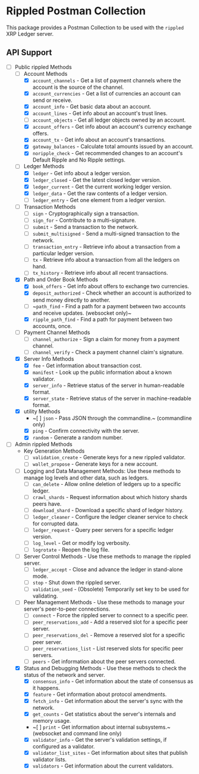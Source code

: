 # Rippled Postman Collection

This package provides a Postman Collection to be used with the `rippled` XRP Ledger server.

## API Support

- [ ] Public rippled Methods
  - [ ] Account Methods
    - [x] `account_channels` - Get a list of payment channels where the account is the source of the channel.
    - [x] `account_currencies` - Get a list of currencies an account can send or receive.
    - [x] `account_info` - Get basic data about an account.
    - [x] `account_lines` - Get info about an account's trust lines.
    - [ ] `account_objects` - Get all ledger objects owned by an account.
    - [x] `account_offers` - Get info about an account's currency exchange offers.
    - [x] `account_tx` - Get info about an account's transactions.
    - [x] `gateway_balances` - Calculate total amounts issued by an account.
    - [x] `noripple_check` - Get recommended changes to an account's Default Ripple and No Ripple settings.
  - [ ] Ledger Methods
    - [x] `ledger` - Get info about a ledger version.
    - [x] `ledger_closed` - Get the latest closed ledger version.
    - [x] `ledger_current` - Get the current working ledger version.
    - [x] `ledger_data` - Get the raw contents of a ledger version.
    - [ ] `ledger_entry` - Get one element from a ledger version.
  - [ ] Transaction Methods
    - [ ] `sign` - Cryptographically sign a transaction.
    - [ ] `sign_for` - Contribute to a multi-signature.
    - [ ] `submit` - Send a transaction to the network.
    - [ ] `submit_multisigned` - Send a multi-signed transaction to the network.
    - [ ] `transaction_entry` - Retrieve info about a transaction from a particular ledger version.
    - [ ] `tx` - Retrieve info about a transaction from all the ledgers on hand.
    - [ ] `tx_history` - Retrieve info about all recent transactions.
  - [x] Path and Order Book Methods
    - [x] `book_offers` - Get info about offers to exchange two currencies.
    - [x] `deposit_authorized` - Check whether an account is authorized to send money directly to another.
    - [ ] ~`path_find` - Find a path for a payment between two accounts and receive updates. (websocket only)~
    - [x] `ripple_path_find` - Find a path for payment between two accounts, once.
  - [ ] Payment Channel Methods
    - [ ] `channel_authorize` - Sign a claim for money from a payment channel.
    - [ ] `channel_verify` - Check a payment channel claim's signature.
  - [x] Server Info Methods
    - [x] `fee` - Get information about transaction cost.
    - [x] `manifest` - Look up the public information about a known validator.
    - [x] `server_info` - Retrieve status of the server in human-readable format.
    - [x] `server_state` - Retrieve status of the server in machine-readable format.
  - [x] utility Methods
    - ~[ ] `json` - Pass JSON through the commandline.~ (commandline only)
	- [x] `ping` - Confirm connectivity with the server.
    - [x] `random` - Generate a random number.
- [ ] Admin rippled Methods
  - Key Generation Methods
    - [ ] `validation_create` - Generate keys for a new rippled validator.
    - [ ] `wallet_propose` - Generate keys for a new account.
  - [ ] Logging and Data Management Methods: Use these methods to manage log levels and other data, such as ledgers.
    - [ ] `can_delete` - Allow online deletion of ledgers up to a specific ledger.
    - [ ] `crawl_shards` - Request information about which history shards peers have.
    - [ ] `download_shard` - Download a specific shard of ledger history.
    - [ ] `ledger_cleaner` - Configure the ledger cleaner service to check for corrupted data.
    - [ ] `ledger_request` - Query peer servers for a specific ledger version.
    - [ ] `log_level` - Get or modify log verbosity.
    - [ ] `logrotate` - Reopen the log file.
  - [ ] Server Control Methods - Use these methods to manage the rippled server.
    - [ ] `ledger_accept` - Close and advance the ledger in stand-alone mode.
    - [ ] `stop` - Shut down the rippled server.
    - [ ] `validation_seed` - (Obsolete) Temporarily set key to be used for validating.
  - [ ] Peer Management Methods - Use these methods to manage your server's peer-to-peer connections.
    - [ ] `connect` - Force the rippled server to connect to a specific peer.
    - [ ] `peer_reservations_add` - Add a reserved slot for a specific peer server.
    - [ ] `peer_reservations_del` - Remove a reserved slot for a specific peer server.
    - [ ] `peer_reservations_list` - List reserved slots for specific peer servers.
    - [ ] `peers` - Get information about the peer servers connected.
  - [x] Status and Debugging Methods - Use these methods to check the status of the network and server.
    - [x] `consensus_info` - Get information about the state of consensus as it happens.
    - [x] `feature` - Get information about protocol amendments.
    - [x] `fetch_info` - Get information about the server's sync with the network.
    - [x] `get_counts` - Get statistics about the server's internals and memory usage.
    - ~[ ] `print` - Get information about internal subsystems.~ (websocket and command line only)
    - [x] `validator_info` - Get the server's validation settings, if configured as a validator.
    - [x] `validator_list_sites` - Get information about sites that publish validator lists.
    - [x] `validators` - Get information about the current validators.